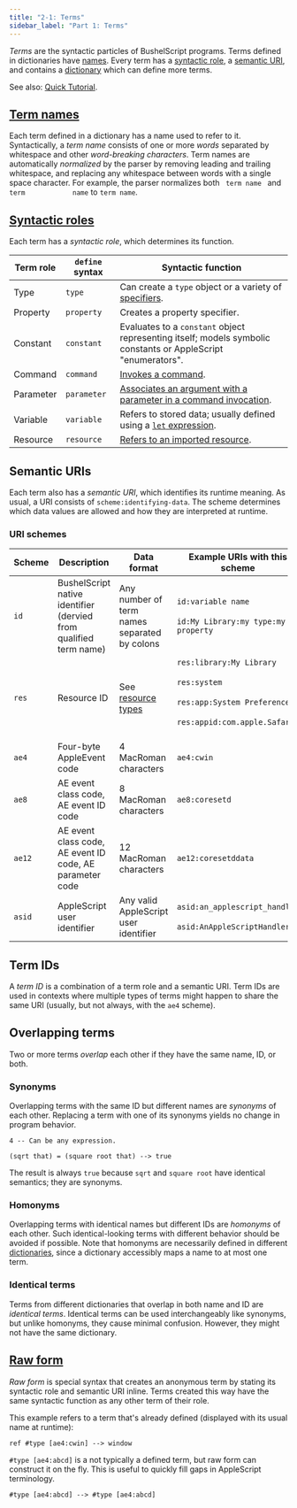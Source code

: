 ```yaml
---
title: "2-1: Terms"
sidebar_label: "Part 1: Terms"
---
```


_Terms_ are the syntactic particles of BushelScript programs. Terms defined in dictionaries have [names](#term-names). Every term has a [syntactic role](#syntactic-roles), a [semantic URI](#semantic-uris), and contains a [dictionary](/docs/ref/dictionaries) which can define more terms.

See also: [Quick Tutorial](/docs/tutorial/terms).

## [Term names](/docs/ref/grammar#term-name)

Each term defined in a dictionary has a name used to refer to it. Syntactically, a _term name_ consists of one or more _words_ separated by whitespace and other _word-breaking characters_. Term names are automatically _normalized_ by the parser by removing leading and trailing whitespace, and replacing any whitespace between words with a single space character. For example, the parser normalizes both <code>&nbsp;term&nbsp;name&nbsp;</code> and <code>term&#9;&nbsp;&#9;name</code> to `term name`.

## [Syntactic roles](/docs/ref/grammar#term-id)

Each term has a _syntactic role_, which determines its function.

| Term role  | `define` syntax | Syntactic function                                                                                            |
|------------|-----------------|---------------------------------------------------------------------------------------------------------------|
| Type       | `type`          | Can create a `type` object or a variety of [specifiers](/docs/ref/specifiers#element-specifiers).                       |
| Property   | `property`      | Creates a property specifier.                                                                                 |
| Constant   | `constant`      | Evaluates to a `constant` object representing itself; models symbolic constants or AppleScript "enumerators". |
| Command    | `command`       | [Invokes a command](/docs/ref/basic-syntax#command-invocations).                                                        |
| Parameter  | `parameter`     | [Associates an argument with a parameter in a command invocation](/docs/ref/basic-syntax#summarized-meta-terminology).  |
| Variable   | `variable`      | Refers to stored data; usually defined using a [`let` expression](/docs/ref/data-flow#variables).                       |
| Resource   | `resource`      | [Refers to an imported resource](/docs/ref/resources#resource-terms).                                                   |

## Semantic URIs

Each term also has a _semantic URI_, which identifies its runtime meaning. As usual, a URI consists of `scheme:identifying-data`. The scheme determines which data values are allowed and how they are interpreted at runtime.

### URI schemes

| Scheme        | Description                                                       | Data format                                  | Example URIs with this scheme                                                                                                                    |
|---------------|-------------------------------------------------------------------|----------------------------------------------|--------------------------------------------------------------------------------------------------------------------------------------------------|
| `id`          | BushelScript native identifier (dervied from qualified term name) | Any number of term names separated by colons | `id:variable name`<br></br>`id:My Library:my type:my property`                                                                                            |
| `res`         | Resource ID                                                       | See [resource types](/docs/ref/resources#types-of-resources) | `res:library:My Library`<br></br>`res:system`<br></br>`res:app:System Preferences`<br></br>`res:appid:com.apple.Safari`<br></br> |
| `ae4`         | Four-byte AppleEvent code                                         | 4 MacRoman characters                        | `ae4:cwin`                                                                                                                                       |
| `ae8`         | AE event class code, AE event ID code                             | 8 MacRoman characters                        | `ae8:coresetd`                                                                                                                                   |
| `ae12`        | AE event class code, AE event ID code, AE parameter code          | 12 MacRoman characters                       | `ae12:coresetddata`                                                                                                                              |
| `asid`        | AppleScript user identifier                                       | Any valid AppleScript user identifier        | `asid:an_applescript_handler`<br></br>`asid:AnAppleScriptHandler`                                                                                     |

## Term IDs

A _term ID_ is a combination of a term role and a semantic URI. Term IDs are used in contexts where multiple types of terms might happen to share the same URI (usually, but not always, with the `ae4` scheme).

## Overlapping terms

Two or more terms _overlap_ each other if they have the same name, ID, or both.

### Synonyms

Overlapping terms with the same ID but different names are _synonyms_ of each other. Replacing a term with one of its synonyms yields no change in program behavior.

```
4 -- Can be any expression.

(sqrt that) = (square root that) --> true
```

The result is always `true` because `sqrt` and `square root` have identical semantics; they are synonyms.

### Homonyms

Overlapping terms with identical names but different IDs are _homonyms_ of each other. Such identical-looking terms with different behavior should be avoided if possible. Note that homonyms are necessarily defined in different [dictionaries](/docs/ref/dictionaries), since a dictionary accessibly maps a name to at most one term.

### Identical terms

Terms from different dictionaries that overlap in both name and ID are _identical terms_. Identical terms can be used interchangeably like synonyms, but unlike homonyms, they cause minimal confusion. However, they might not have the same dictionary.

## [Raw form](/docs/ref/grammar#term)

_Raw form_ is special syntax that creates an anonymous term by stating its syntactic role and semantic URI inline. Terms created this way have the same syntactic function as any other term of their role.

This example refers to a term that's already defined (displayed with its usual name at runtime):

```
ref #type [ae4:cwin] --> window
```

`#type [ae4:abcd]` is a not typically a defined term, but raw form can construct it on the fly. This is useful to quickly fill gaps in AppleScript terminology.

```
#type [ae4:abcd] --> #type [ae4:abcd]
```
